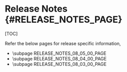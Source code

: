# Release Notes {#RELEASE_NOTES_PAGE}

[TOC]

Refer the below pages for release specific information,

- \subpage RELEASE_NOTES_08_05_00_PAGE
- \subpage RELEASE_NOTES_08_04_00_PAGE
- \subpage RELEASE_NOTES_08_03_00_PAGE